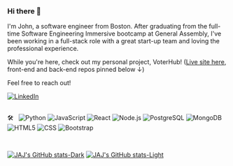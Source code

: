 ### Hi there 👋

I'm John, a software engineer from Boston. After graduating from the full-time Software Engineering Immersive bootcamp at General Assembly, I've been working in a full-stack role with a great start-up team and loving the professional experience. 

While you're here, check out my personal project, VoterHub! (<a href="https://voter-hub.netlify.app/" target="_blank">Live site here</a>, front-end and back-end repos pinned below ↓)

Feel free to reach out! 

<a href="https://www.linkedin.com/in/johnajoyce/" target="_blank"><img alt="LinkedIn" src="https://img.shields.io/badge/LinkedIn-John%20A.%20Joyce-blue?style=flat-square&logo=linkedin"></a><br /><br />

🛠 &nbsp;
  ![Python](https://img.shields.io/badge/-Python-333333?style=flat&logo=python)
  ![JavaScript](https://img.shields.io/badge/-JavaScript-333333?style=flat&logo=javascript)
  ![React](https://img.shields.io/badge/-React-333333?style=flat&logo=react)
  ![Node.js](https://img.shields.io/badge/-Node.js-333333?style=flat&logo=node.js)
  ![PostgreSQL](https://img.shields.io/badge/-PostgreSQL-333333?style=flat&logo=postgresql)
  ![MongoDB](https://img.shields.io/badge/-MongoDB-333333?style=flat&logo=mongodb)
  ![HTML5](https://img.shields.io/badge/-HTML5-333333?style=flat&logo=HTML5)
  ![CSS](https://img.shields.io/badge/-CSS-333333?style=flat&logo=CSS3&logoColor=1572B6)
  ![Bootstrap](https://img.shields.io/badge/-Bootstrap-333333?style=flat&logo=bootstrap&logoColor=563D7C)

<br />
<!-- TODO: get back to this, vercel error: -->
<!-- <a href="https://github.com/jajoyce">
  <img height="150em" src="https://github-readme-stats.vercel.app/api?username=jajoyce&hide=issues,contribs&count_private=true&theme=github_dark&show_icons=true" />
  <img height="150em" src="https://github-readme-stats.vercel.app/api/top-langs/?username=jajoyce&theme=github_dark&layout=compact" />
</a> -->

[![JAJ's GitHub stats-Dark](https://github-readme-stats.vercel.app/api?username=jajoyce&show_icons=true&hide=issues,contribs&count_private=true&theme=dark#gh-dark-mode-only)](https://github.com/jajoyce#gh-dark-mode-only)
[![JAJ's GitHub stats-Light](https://github-readme-stats.vercel.app/api?username=jajoyce&show_icons=true&hide=issues,contribs&count_private=true&theme=default#gh-light-mode-only)](https://github.com/jajoyce#gh-light-mode-only)

<!-- Stats card credit: https://github.com/anuraghazra/github-readme-stats -->


<!--
**jajoyce/jajoyce** is a ✨ _special_ ✨ repository because its `README.md` (this file) appears on your GitHub profile.

Here are some ideas to get you started:

- 🔭 I’m currently working on ...
- 🌱 I’m currently learning ...
- 👯 I’m looking to collaborate on ...
- 🤔 I’m looking for help with ...
- 💬 Ask me about ...
- 📫 How to reach me: ...
- 😄 Pronouns: ...
- ⚡ Fun fact: ...
-->
